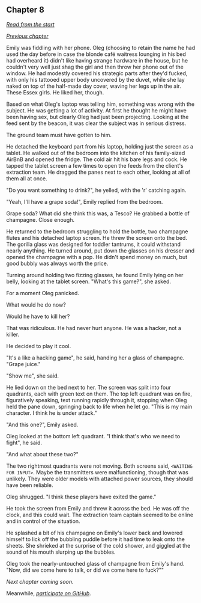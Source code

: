 ## Chapter 8

_[Read from the start](00-preface.md)_

_[Previous chapter](07.md)_

Emily was fiddling with her phone. Oleg (choosing to retain the name he had used the day before in case the blonde café waitress lounging in his bed had overheard it) didn't like having strange hardware in the house, but he couldn't very well just shag the girl and then throw her phone out of the window. He had modestly covered his strategic parts after they'd fucked, with only his tattooed upper body uncovered by the duvet, while she lay naked on top of the half-made day cover, waving her legs up in the air. These Essex girls. He liked her, though.

Based on what Oleg's laptop was telling him, something was wrong with the subject. He was getting a lot of activity. At first he thought he might have been having sex, but clearly Oleg had just been projecting. Looking at the feed sent by the beacon, it was clear the subject was in serious distress.

The ground team must have gotten to him.

He detached the keyboard part from his laptop, holding just the screen as a tablet. He walked out of the bedroom into the kitchen of his family-sized AirBnB and opened the fridge. The cold air hit his bare legs and cock. He tapped the tablet screen a few times to open the feeds from the client's extraction team. He dragged the panes next to each other, looking at all of them all at once.

"Do you want something to drink?", he yelled, with the 'r' catching again.

"Yeah, I'll have a grape soda!", Emily replied from the bedroom.

Grape soda? What did she think this was, a Tesco? He grabbed a bottle of champagne. Close enough.

He returned to the bedroom struggling to hold the bottle, two champagne flutes and his detached laptop screen. He threw the screen onto the bed. The gorilla glass was designed for toddler tantrums, it could withstand nearly anything. He turned around, put down the glasses on his dresser and opened the champagne with a pop. He didn't spend money on much, but good bubbly was always worth the price.

Turning around holding two fizzing glasses, he found Emily lying on her belly, looking at the tablet screen. "What's this game?", she asked.

For a moment Oleg panicked.

What would he do now?

Would he have to kill her?

That was ridiculous. He had never hurt anyone. He was a hacker, not a killer.

He decided to play it cool.

"It's a like a hacking game", he said, handing her a glass of champagne. "Grape juice."

"Show me", she said.

He lied down on the bed next to her. The screen was split into four quadrants, each with green text on them. The top left quadrant was on fire, figuratively speaking, text running rapidly through it, stopping when Oleg held the pane down, springing back to life when he let go. "This is my main character. I think he is under attack."

"And this one?", Emily asked.

Oleg looked at the bottom left quadrant. "I think that's who we need to fight", he said.

"And what about these two?"

The two rightmost quadrants were not moving. Both screens said, `<WAITING FOR INPUT>`. Maybe the transmitters were malfunctioning, though that was unlikely. They were older models with attached power sources, they should have been reliable.

Oleg shrugged. "I think these players have exited the game."

He took the screen from Emily and threw it across the bed. He was off the clock, and this could wait. The extraction team captain seemed to be online and in control of the situation.

He splashed a bit of his champagne on Emily's lower back and lowered himself to lick off the bubbling puddle before it had time to leak onto the sheets. She shrieked at the surprise of the cold shower, and giggled at the sound of his mouth slurping up the bubbles.

Oleg took the nearly-untouched glass of champagne from Emily's hand. "Now, did we come here to talk, or did we come here to fuck?""

_Next chapter coming soon._

Meanwhile, _[participate on GitHub](https://github.com/jevakallio/NaNoWriMo)_.
